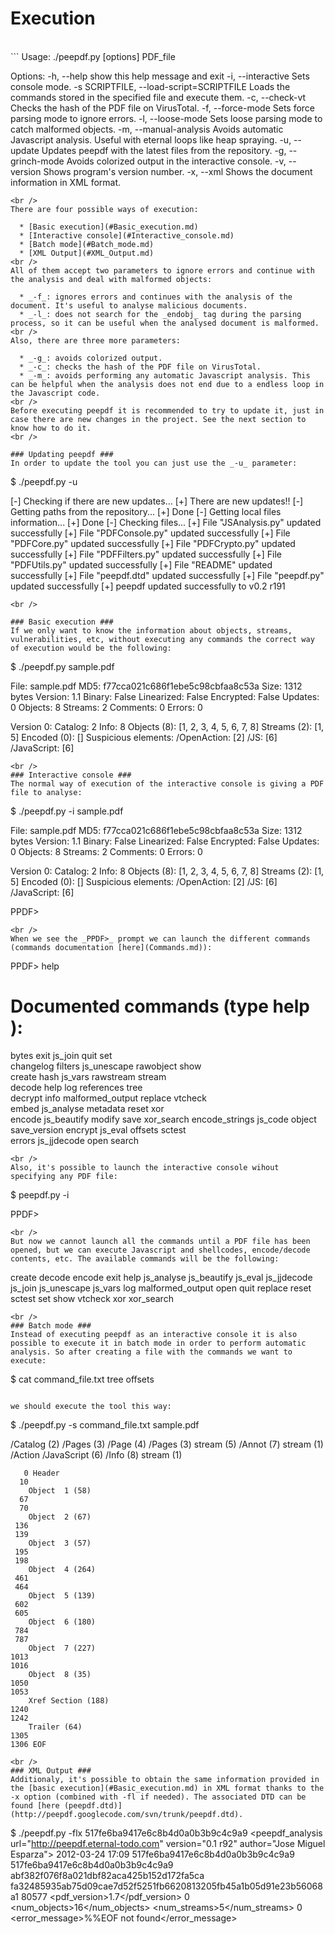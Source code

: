 # Execution #
<br />
```
Usage: ./peepdf.py [options] PDF_file

Options:
  -h, --help            show this help message and exit
  -i, --interactive     Sets console mode.
  -s SCRIPTFILE, --load-script=SCRIPTFILE
                        Loads the commands stored in the specified file and
                        execute them.
  -c, --check-vt        Checks the hash of the PDF file on VirusTotal.
  -f, --force-mode      Sets force parsing mode to ignore errors.
  -l, --loose-mode      Sets loose parsing mode to catch malformed objects.
  -m, --manual-analysis
                        Avoids automatic Javascript analysis. Useful with
                        eternal loops like heap spraying.
  -u, --update          Updates peepdf with the latest files from the
                        repository.
  -g, --grinch-mode     Avoids colorized output in the interactive console.
  -v, --version         Shows program's version number.
  -x, --xml             Shows the document information in XML format.

```
<br />
There are four possible ways of execution:

  * [Basic execution](#Basic_execution.md)
  * [Interactive console](#Interactive_console.md)
  * [Batch mode](#Batch_mode.md)
  * [XML Output](#XML_Output.md)
<br />
All of them accept two parameters to ignore errors and continue with the analysis and deal with malformed objects:

  * _-f_: ignores errors and continues with the analysis of the document. It's useful to analyse malicious documents.
  * _-l_: does not search for the _endobj_ tag during the parsing process, so it can be useful when the analysed document is malformed.
<br />
Also, there are three more parameters:

  * _-g_: avoids colorized output.
  * _-c_: checks the hash of the PDF file on VirusTotal.
  * _-m_: avoids performing any automatic Javascript analysis. This can be helpful when the analysis does not end due to a endless loop in the Javascript code.
<br />
Before executing peepdf it is recommended to try to update it, just in case there are new changes in the project. See the next section to know how to do it.
<br />

### Updating peepdf ###
In order to update the tool you can just use the _-u_ parameter:
```
$ ./peepdf.py -u

[-] Checking if there are new updates...
[+] There are new updates!!
[-] Getting paths from the repository...
[+] Done
[-] Getting local files information...
[+] Done
[-] Checking files...
[+] File "JSAnalysis.py" updated successfully
[+] File "PDFConsole.py" updated successfully
[+] File "PDFCore.py" updated successfully
[+] File "PDFCrypto.py" updated successfully
[+] File "PDFFilters.py" updated successfully
[+] File "PDFUtils.py" updated successfully
[+] File "README" updated successfully
[+] File "peepdf.dtd" updated successfully
[+] File "peepdf.py" updated successfully
[+] peepdf updated successfully to v0.2 r191
```
<br />

### Basic execution ###
If we only want to know the information about objects, streams, vulnerabilities, etc, without executing any commands the correct way of execution would be the following:

```
$ ./peepdf.py sample.pdf

File: sample.pdf
MD5: f77cca021c686f1ebe5c98cbfaa8c53a
Size: 1312 bytes
Version: 1.1
Binary: False
Linearized: False
Encrypted: False
Updates: 0
Objects: 8
Streams: 2
Comments: 0
Errors: 0

Version 0:
	Catalog: 2
	Info: 8
	Objects (8): [1, 2, 3, 4, 5, 6, 7, 8]
	Streams (2): [1, 5]
		Encoded (0): []
	Suspicious elements:
		/OpenAction: [2]
		/JS: [6]
		/JavaScript: [6]
```
<br />
### Interactive console ###
The normal way of execution of the interactive console is giving a PDF file to analyse:

```
$ ./peepdf.py -i sample.pdf

File: sample.pdf
MD5: f77cca021c686f1ebe5c98cbfaa8c53a
Size: 1312 bytes
Version: 1.1
Binary: False
Linearized: False
Encrypted: False
Updates: 0
Objects: 8
Streams: 2
Comments: 0
Errors: 0

Version 0:
	Catalog: 2
	Info: 8
	Objects (8): [1, 2, 3, 4, 5, 6, 7, 8]
	Streams (2): [1, 5]
		Encoded (0): []
	Suspicious elements:
		/OpenAction: [2]
		/JS: [6]
		/JavaScript: [6]




PPDF> 

```
<br />
When we see the _PPDF>_ prompt we can launch the different commands (commands documentation [here](Commands.md)):
```
PPDF> help

Documented commands (type help <topic>):
========================================
bytes           exit         js_join           quit          set       
changelog       filters      js_unescape       rawobject     show      
create          hash         js_vars           rawstream     stream    
decode          help         log               references    tree      
decrypt         info         malformed_output  replace       vtcheck   
embed           js_analyse   metadata          reset         xor       
encode          js_beautify  modify            save          xor_search
encode_strings  js_code      object            save_version
encrypt         js_eval      offsets           sctest      
errors          js_jjdecode  open              search        
```
<br />
Also, it's possible to launch the interactive console wihout specifying any PDF file:
```
$ peepdf.py -i                        


PPDF> 
```
<br />
But now we cannot launch all the commands until a PDF file has been opened, but we can execute Javascript and shellcodes, encode/decode contents, etc. The available commands will be the following:
```
create              decode                  encode            exit
help                js_analyse              js_beautify       js_eval
js_jjdecode         js_join                 js_unescape       js_vars
log                 malformed_output        open              quit
replace             reset                   sctest            set
show                vtcheck                 xor               xor_search
```
<br />
### Batch mode ###
Instead of executing peepdf as an interactive console it is also possible to execute it in batch mode in order to perform automatic analysis. So after creating a file with the commands we want to execute:

```
$ cat command_file.txt
tree
offsets
```

we should execute the tool this way:

```
$ ./peepdf.py -s command_file.txt sample.pdf

/Catalog (2)
	/Pages (3)
		/Page (4)
			/Pages (3)
			stream (5)
			/Annot (7)
				stream (1)
	/Action /JavaScript (6)
/Info (8)
	stream (1)


       0 Header
      10
        Object  1 (58)
      67
      70
        Object  2 (67)
     136
     139
        Object  3 (57)
     195
     198
        Object  4 (264)
     461
     464
        Object  5 (139)
     602
     605
        Object  6 (180)
     784
     787
        Object  7 (227)
    1013
    1016
        Object  8 (35)
    1050
    1053
        Xref Section (188)
    1240
    1242
        Trailer (64)
    1305
    1306 EOF
```
<br />
### XML Output ###
Additionaly, it's possible to obtain the same information provided in the [basic execution](#Basic_execution.md) in XML format thanks to the -x option (combined with -fl if needed). The associated DTD can be found [here (peepdf.dtd)](http://peepdf.googlecode.com/svn/trunk/peepdf.dtd).

```
$ ./peepdf.py -flx 517fe6ba9417e6c8b4d0a0b3b9c4c9a9
<peepdf_analysis url="http://peepdf.eternal-todo.com" version="0.1 r92" author="Jose Miguel Esparza">
  <date>2012-03-24 17:09</date>
  <basic>
    <filename>517fe6ba9417e6c8b4d0a0b3b9c4c9a9</filename>
    <md5>517fe6ba9417e6c8b4d0a0b3b9c4c9a9</md5>
    <sha1>abf382f076f8a021dbf82aca425b152d172fa5ca</sha1>
    <sha256>fa32485935ab75d09cae7d52f5251fb6620813205fb45a1b05d91e23b56068a1</sha256>
    <size>80577</size>
    <pdf_version>1.7</pdf_version>
    <binary status="false"/>
    <linearized status="false"/>
    <encrypted status="false"/>
    <updates>0</updates>
    <num_objects>16</num_objects>
    <num_streams>5</num_streams>
    <comments>0</comments>
    <errors num="1">
      <error_message>%%EOF not found</error_message>
    </errors>
  </basic>
  <advanced>
    <version num="0" type="original">
      <catalog/>
      <info/>
      <objects num="16">
        <object id="1" errors="false"/>
        <object id="2" errors="false"/>
        <object id="3" errors="false"/>
        <object id="4" errors="false"/>
        <object id="5" errors="false"/>
        <object id="6" errors="false"/>
        <object id="7" errors="false"/>
        <object id="8" errors="false"/>
        <object id="9" errors="false"/>
        <object id="10" errors="false"/>
        <object id="11" errors="false"/>
        <object id="12" errors="false"/>
        <object id="13" errors="false"/>
        <object id="14" errors="false"/>
        <object id="15" errors="true"/>
        <object id="16" errors="true"/>
      </objects>
      <streams num="5">
        <stream id="2" encoded="true" decoding_errors="false"/>
        <stream id="7" encoded="true" decoding_errors="false"/>
        <stream id="10" encoded="true" decoding_errors="false"/>
        <stream id="16" encoded="true" decoding_errors="true"/>
        <stream id="15" encoded="true" decoding_errors="false"/>
      </streams>
      <js_objects>
        <container_object id="15"/>
      </js_objects>
      <suspicious_elements>
        <triggers>
          <trigger name="/AcroForm">
            <container_object id="4"/>
          </trigger>
          <trigger name="/OpenAction">
            <container_object id="4"/>
          </trigger>
        </triggers>
        <actions>
          <action name="/JS">
            <container_object id="14"/>
          </action>
          <action name="/JavaScript">
            <container_object id="14"/>
          </action>
        </actions>
        <elements>
          <element name="/U3D">
            <cve>CVE-2009-3953</cve>
            <cve>CVE-2009-3959</cve>
            <cve>CVE-2011-2462</cve>
            <container_object id="10"/>
          </element>
        </elements>
      </suspicious_elements>
      <suspicious_urls/>
    </version>
  </advanced>
</peepdf_analysis>
```
